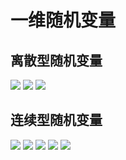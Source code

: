 # 一维随机变量
## 离散型随机变量
![](https://gitee.com/guuest/images/raw/master/img/20210603215858.png)
![](https://gitee.com/guuest/images/raw/master/img/20210603220105.png)
![](https://gitee.com/guuest/images/raw/master/img/20210603220301.png)


## 连续型随机变量
![](https://gitee.com/guuest/images/raw/master/img/20210603220528.png)
![](https://gitee.com/guuest/images/raw/master/img/20210603221127.png)
![](https://gitee.com/guuest/images/raw/master/img/20210603224216.png)
![](https://gitee.com/guuest/images/raw/master/img/20210603224557.png)
![](https://gitee.com/guuest/images/raw/master/img/20210603230509.png)
